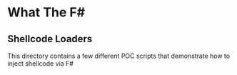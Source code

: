 # What The F#

## Shellcode Loaders

This directory contains a few different POC scripts that demonstrate how to inject shellcode via F#